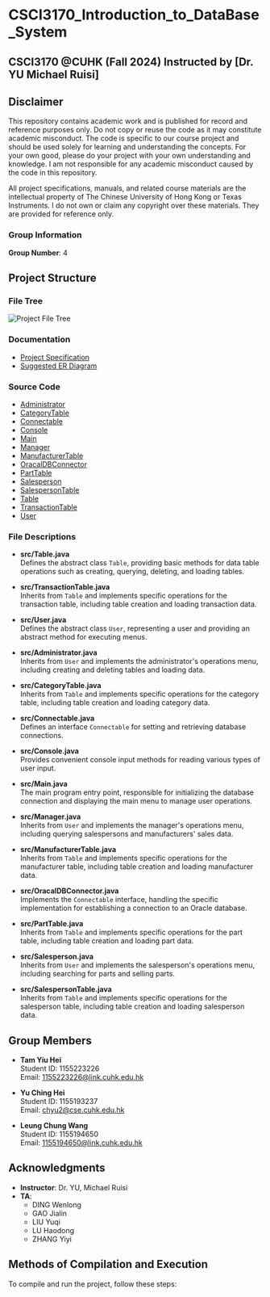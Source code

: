 # CSCI3170_Introduction_to_DataBase_System

## CSCI3170 @CUHK (Fall 2024) Instructed by [Dr. YU Michael Ruisi]

## Disclaimer

This repository contains academic work and is published for record and reference purposes only. Do not copy or reuse the code as it may constitute academic misconduct. The code is specific to our course project and should be used solely for learning and understanding the concepts. For your own good, please do your project with your own understanding and knowledge. I am not responsible for any academic misconduct caused by the code in this repository.

All project specifications, manuals, and related course materials are the intellectual property of The Chinese University of Hong Kong or Texas Instruments. I do not own or claim any copyright over these materials. They are provided for reference only.

### Group Information
**Group Number**: 4

## Project Structure

### File Tree
![Project File Tree](https://github.com/user-attachments/assets/ed30ff54-3f92-4099-a9c6-f91f62cb6e1a)

### Documentation
- [Project Specification](docs/project_spec.pdf)
- [Suggested ER Diagram](docs/suggested-ER.pdf)

### Source Code
- [Administrator](src/Administrator.java)
- [CategoryTable](src/CategoryTable.java)
- [Connectable](src/Connectable.java)
- [Console](src/Console.java)
- [Main](src/Main.java)
- [Manager](src/Manager.java)
- [ManufacturerTable](src/ManufacturerTable.java)
- [OracalDBConnector](src/OracalDBConnector.java)
- [PartTable](src/PartTable.java)
- [Salesperson](src/Salesperson.java)
- [SalespersonTable](src/SalespersonTable.java)
- [Table](src/Table.java)
- [TransactionTable](src/TransactionTable.java)
- [User](src/User.java)

### File Descriptions
- **src/Table.java**  
  Defines the abstract class `Table`, providing basic methods for data table operations such as creating, querying, deleting, and loading tables.

- **src/TransactionTable.java**  
  Inherits from `Table` and implements specific operations for the transaction table, including table creation and loading transaction data.

- **src/User.java**  
  Defines the abstract class `User`, representing a user and providing an abstract method for executing menus.

- **src/Administrator.java**  
  Inherits from `User` and implements the administrator's operations menu, including creating and deleting tables and loading data.

- **src/CategoryTable.java**  
  Inherits from `Table` and implements specific operations for the category table, including table creation and loading category data.

- **src/Connectable.java**  
  Defines an interface `Connectable` for setting and retrieving database connections.

- **src/Console.java**  
  Provides convenient console input methods for reading various types of user input.

- **src/Main.java**  
  The main program entry point, responsible for initializing the database connection and displaying the main menu to manage user operations.

- **src/Manager.java**  
  Inherits from `User` and implements the manager's operations menu, including querying salespersons and manufacturers' sales data.

- **src/ManufacturerTable.java**  
  Inherits from `Table` and implements specific operations for the manufacturer table, including table creation and loading manufacturer data.

- **src/OracalDBConnector.java**  
  Implements the `Connectable` interface, handling the specific implementation for establishing a connection to an Oracle database.

- **src/PartTable.java**  
  Inherits from `Table` and implements specific operations for the part table, including table creation and loading part data.

- **src/Salesperson.java**  
  Inherits from `User` and implements the salesperson's operations menu, including searching for parts and selling parts.

- **src/SalespersonTable.java**  
  Inherits from `Table` and implements specific operations for the salesperson table, including table creation and loading salesperson data.

## Group Members
- **Tam Yiu Hei**  
  Student ID: 1155223226  
  Email: 1155223226@link.cuhk.edu.hk

- **Yu Ching Hei**  
  Student ID: 1155193237  
  Email: chyu2@cse.cuhk.edu.hk

- **Leung Chung Wang**  
  Student ID: 1155194650  
  Email: 1155194650@link.cuhk.edu.hk

## Acknowledgments
- **Instructor**: Dr. YU, Michael Ruisi
- **TA**:
  - DING Wenlong
  - GAO Jialin
  - LIU Yuqi
  - LU Haodong
  - ZHANG Yiyi 

## Methods of Compilation and Execution

To compile and run the project, follow these steps:

